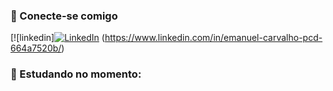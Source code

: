 
### 🔗 Conecte-se comigo
[![linkedin][![LinkedIn](https://img.shields.io/badge/LinkedIn-000?style=for-the-badge&logo=linkedin&logoColor=0E76A8)](https://www.linkedin.com/in/emanuel-carvalho-pcd-664a7520b/)
(https://www.linkedin.com/in/emanuel-carvalho-pcd-664a7520b/)


### 🔗 Estudando no momento:
